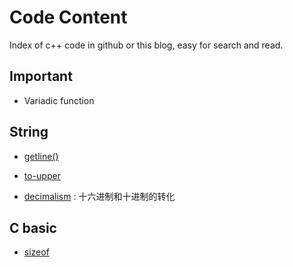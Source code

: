 # Code Content

Index of c++ code in github or this blog, easy for search and read.

## Important

- Variadic function

## String

- [getline()](https://github.com/chenweigao/_code/blob/master/cpp/string-getline.cpp)

- [to-upper](https://github.com/chenweigao/_code/blob/master/cpp/string-toupper.cpp)

- [decimalism](https://github.com/chenweigao/_code/blob/master/cpp/string-decimalism.cpp) : 十六进制和十进制的转化


## C basic

- [sizeof](https://github.com/chenweigao/_code/blob/master/cpp/sizeof.cpp)